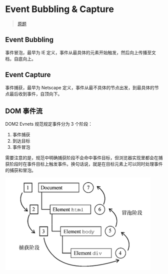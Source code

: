 # Event Bubbling & Capture

> [原题](https://h5bp.org/Front-end-Developer-Interview-Questions/translations/chinese/#js-questions)

## Event Bubbling

事件冒泡，最早为 IE 定义，事件从最具体的元素开始触发，然后向上传播至文档，自底向上。

## Event Capture

事件捕获，最早为 Netscape 定义，事件从最不具体的节点出发，到最具体的节点最后收到事件，自顶向下。

## DOM 事件流

DOM2 Evnets 规范规定事件分为 3 个阶段：

1. 事件捕获
2. 到达目标
3. 事件冒泡

需要注意的是，规范中明确捕获阶段不会命中事件目标，但浏览器实现里都会在捕获阶段时在事件目标上触发事件。换句话说，就是在目标元素上可以同时处理事件的捕获和冒泡。

![avatar](./img1.png)
